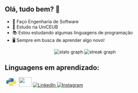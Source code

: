 ## Olá, tudo bem? 👋

- 🔭 Faço Engenharia de Software
- 🎒 Estudo na UniCEUB
- 📚 Estou estudando algumas linguagens de programação
- 🖥️ Sempre em busca de aprender algo novo! 
<div align="center">
  <img src="https://github-readme-stats.vercel.app/api?username=gabxnz&hide_title=false&hide_rank=false&show_icons=true&include_all_commits=true&count_private=true&disable_animations=false&title_color=cccccc&text_color=cccccc&icon_color=cccccc&bg_color=000000&locale=en&hide_border=false" height="150" alt="stats graph"  />
  <img src="https://streak-stats.demolab.com?user=gabxnz&locale=en&mode=daily&title_color=cccccc&text_color=cccccc&ring=cccccc&fire=cccccc&currStreakLabel=cccccc&sideNums=cccccc&sideLabels=cccccc&dates=cccccc&background=000000&hide_border=false&border_radius=4" height="152" alt="streak graph"  />
</div>

## Linguagens em aprendizado: 
<span>
  <img height="30" width="40" src="https://raw.githubusercontent.com/devicons/devicon/master/icons/python/python-original.svg" style="display: inline;">
  <img height="30" width="40" src="https://cdn.jsdelivr.net/gh/devicons/devicon@latest/icons/c/c-original.svg" style="display: inline;">
</span>

<a href="https://www.linkedin.com/in/seu-usuario/" target="_blank">
  <img src="https://img.shields.io/badge/LinkedIn-blue?style=for-the-badge&logo=linkedin&logoColor=white" alt="LinkedIn">
</a>
<a href="https://www.instagram.com/seu-usuario/" target="_blank">
  <img src="https://img.shields.io/badge/Instagram-purple?style=for-the-badge&logo=instagram&logoColor=white" alt="Instagram">
</a>


